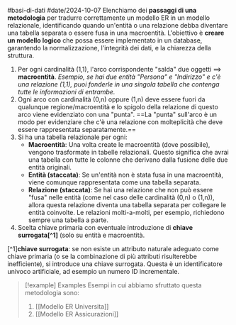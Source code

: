#basi-di-dati #date/2024-10-07
Elenchiamo dei **passaggi di una metodologia** per tradurre correttamente un modello ER in un modello relazionale, identificando quando un'entità o una relazione debba diventare una tabella separata o essere fusa in una macroentità.
L'obiettivo è **creare un modello logico** che possa essere implementato in un database, garantendo la normalizzazione, l'integrità dei dati, e la chiarezza della struttura.   

1. Per ogni cardinalità (1,1), l'arco corrispondente "salda" due oggetti $\implies$ **macroentità**.
	*Esempio, se hai due entità "Persona" e "Indirizzo" e c'è una relazione (1,1), puoi fonderle in una singola tabella che contenga tutte le informazioni di entrambe.*
2.  Ogni arco con cardinalità (0,n) oppure (1,n) deve essere fuori da qualunque regione/macroentità e lo spigolo della relazione di questo arco viene evidenziato con una "punta". ==La "punta" sull'arco è un modo per evidenziare che c'è una relazione con molteplicità che deve essere rappresentata separatamente.==
3. Si ha una tabella relazionale per ogni:
	- **Macroentità**: Una volta create le macroentità (dove possibile), vengono trasformate in tabelle relazionali. Questo significa che avrai una tabella con tutte le colonne che derivano dalla fusione delle due entità originali.
	- **Entità (staccata)**: Se un'entità non è stata fusa in una macroentità, viene comunque rappresentata come una tabella separata.
	- **Relazione (staccata)**: Se hai una relazione che non può essere "fusa" nelle entità (come nel caso delle cardinalità (0,n) o (1,n)), allora questa relazione diventa una tabella separata per collegare le entità coinvolte. Le relazioni molti-a-molti, per esempio, richiedono sempre una tabella a parte.
4. Scelta chiave primaria con eventuale introduzione di **chiave surrogata[^1]** (solo su entità e macroentità.

[^1]**chiave surrogata**: se non esiste un attributo naturale adeguato come chiave primaria (o se la combinazione di più attributi risulterebbe inefficiente), si introduce una chiave surrogata. Questa è un identificatore univoco artificiale, ad esempio un numero ID incrementale.

>[!example] Examples
>Esempi in cui abbiamo sfruttato questa metodologia sono:
>1. [[Modello ER Universita]]
>2. [[Modello ER Assicurazioni]]
